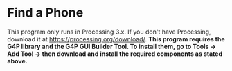 # Find a Phone
This program only runs in Processing 3.x. If you don't have Processing, download it at https://processing.org/download/. **This program requires the G4P library and the G4P GUI Builder Tool. To install them, go to Tools -> Add Tool -> then download and install the required components as stated above.**
